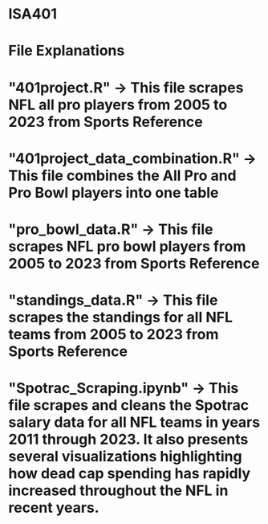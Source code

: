 # ISA401

# File Explanations
# "401project.R" -> This file scrapes NFL all pro players from 2005 to 2023 from Sports Reference
# "401project_data_combination.R" -> This file combines the All Pro and Pro Bowl players into one table
# "pro_bowl_data.R" -> This file scrapes NFL pro bowl players from 2005 to 2023 from Sports Reference
# "standings_data.R" -> This file scrapes the standings for all NFL teams from 2005 to 2023 from Sports Reference
# "Spotrac_Scraping.ipynb" -> This file scrapes and cleans the Spotrac salary data for all NFL teams in years 2011 through 2023. It also presents several visualizations highlighting how dead cap spending has rapidly increased throughout the NFL in recent years.
